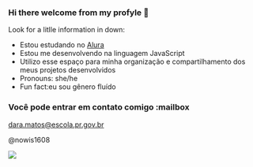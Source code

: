 ### Hi there welcome from my profyle 👋

Look for a litlle information in down:
- Estou estudando no [Alura](https://www.alura.com.br)
- Estou me desenvolvendo na linguagem JavaScript
- Utilizo esse espaço para minha organização e compartilhamento dos meus projetos desenvolvidos
- Pronouns: she/he
- Fun fact:eu sou gênero fluído 

### Você pode entrar em contato comigo :mailbox

dara.matos@escola.pr.gov.br

@nowis1608

![](https://media.giphy.com/media/KyCIWrv8aZ1fC7TmBP/giphy.gif)
